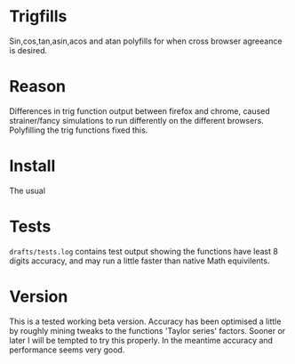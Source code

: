 Trigfills
=========

Sin,cos,tan,asin,acos and atan polyfills for when cross browser agreeance is desired.

Reason
======
Differences in trig function output between firefox and chrome, caused strainer/fancy simulations to run differently on the different browsers. Polyfilling the trig functions fixed this.

Install
=======
The usual

Tests
=====
`drafts/tests.log` contains test output showing the functions have least 8 digits
accuracy, and may run a little faster than native Math equivilents.

Version
=======
This is a tested working beta version. Accuracy has been optimised a little by
roughly mining tweaks to the functions 'Taylor series' factors. Sooner or later I will be tempted to try this properly. In the meantime accuracy and performance seems very good.